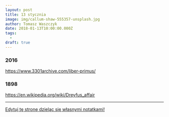 ```yaml
---
layout: post
title: 13 stycznia
image: img/callum-shaw-555357-unsplash.jpg
author: Tomasz Waszczyk
date: 2018-01-13T10:00:00.000Z
tags:
  - 
draft: true  
---
```


### 2016

https://www.3301archive.com/liber-primus/

### 1898

https://en.wikipedia.org/wiki/Dreyfus_affair

---

<a href="https://github.com/TomaszWaszczyk/historia.waszczyk.com/edit/master/src/content/january-13.md" target="_blank">Edytuj tę stronę dzieląc się własnymi notatkami!</a>
